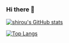 ### Hi there 👋

[![shirou's GitHub stats](https://github-readme-stats.vercel.app/api?username=weilin9999&show_icons=true&theme=Gradient)](https://github.com/anuraghazra/github-readme-stats)

[![Top Langs](https://github-readme-stats.vercel.app/api/top-langs/?username=weilin9999&langs_count=8)](https://github.com/anuraghazra/github-readme-stats)
